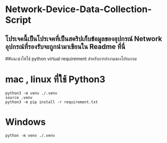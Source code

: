 # Network-Device-Data-Collection-Script

## โปรเจคนี้เป็นโปรเจคที่เป็นสคริปเก็บข้อมูลของอุปกรณ์ Network อุปกรณ์ที่รองรับจะถูกนำมาเขียนใน Readme ที่นี่

##แนะนำให้ใช้ python virtual requirement สำหรับการทำงานของโปรแกรม
# mac , linux ที่ใช้ Python3
```
python3 -m venv ./.venv
source .venv
python3 -m pip install -r requirement.txt  
```
# Windows 
```python -m venv ./.venv```
